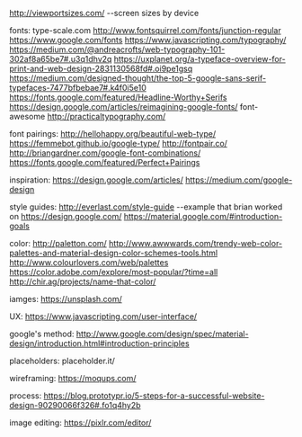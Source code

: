 http://viewportsizes.com/           --screen sizes by device

fonts:
type-scale.com 
http://www.fontsquirrel.com/fonts/junction-regular
https://www.google.com/fonts
https://www.javascripting.com/typography/
https://medium.com/@andreacrofts/web-typography-101-302af8a65be7#.u3q1dhv2q
https://uxplanet.org/a-typeface-overview-for-print-and-web-design-2831130568fd#.oi9pe1gsq
https://medium.com/designed-thought/the-top-5-google-sans-serif-typefaces-7477bfbebae7#.k4f0i5e10
https://fonts.google.com/featured/Headline-Worthy+Serifs
https://design.google.com/articles/reimagining-google-fonts/
font-awesome
http://practicaltypography.com/

font pairings: 
http://hellohappy.org/beautiful-web-type/
https://femmebot.github.io/google-type/
http://fontpair.co/
http://briangardner.com/google-font-combinations/
https://fonts.google.com/featured/Perfect+Pairings



inspiration: 
https://design.google.com/articles/
https://medium.com/google-design

style guides:
http://everlast.com/style-guide   --example that brian worked on
https://design.google.com/
https://material.google.com/#introduction-goals


color:
http://paletton.com/
http://www.awwwards.com/trendy-web-color-palettes-and-material-design-color-schemes-tools.html
http://www.colourlovers.com/web/palettes
https://color.adobe.com/explore/most-popular/?time=all
http://chir.ag/projects/name-that-color/

iamges:
https://unsplash.com/


UX:
https://www.javascripting.com/user-interface/

google's method:
http://www.google.com/design/spec/material-design/introduction.html#introduction-principles

placeholders:
placeholder.it/<imagesize>


wireframing:
https://moqups.com/

process:
https://blog.prototypr.io/5-steps-for-a-successful-website-design-90290066f326#.fo1q4hy2b

image editing:
https://pixlr.com/editor/
 
 
 
